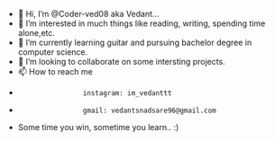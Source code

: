 - 👋 Hi, I’m @Coder-ved08 aka Vedant...
- 👀 I’m interested in much things like reading, writing, spending time alone,etc.
- 🌱 I’m currently learning guitar and pursuing bachelor degree in computer science.
- 💞️ I’m looking to collaborate on some intersting projects.
- 📫 How to reach me 
-                     instagram: im_vedanttt 
-                     gmail: vedantsnadsare96@gmail.com
- Some time you win, sometime you learn.. :)                   
<!---
Coder-ved08/Coder-ved08 is a ✨ special ✨ repository because its `README.md` (this file) appears on your GitHub profile.
You can click the Preview link to take a look at your changes.
--->
